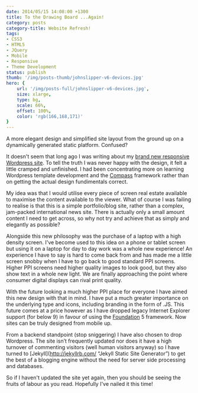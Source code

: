 ```yaml
---
date: 2014/05/15 14:08:00 +1300
title: To the Drawing Board ...Again!
category: posts
category-title: Website Refresh!
tags:
- CSS3
- HTML5
- JQuery
- Mobile
- Responsive
- Theme Development
status: publish
thumb: '/img/posts-thumb/johnslipper-v6-devices.jpg'
hero: {
	url: '/img/posts-full/johnslipper-v6-devices.jpg',
	size: xlarge,
	type: bg,
	scale: 66%,
	offset: 100%,
	color: 'rgb(166,168,171)'
}
---
```


A more elegant design and simplified site layout from the ground up on a dynamically generated static platform. Confused?

It doesn't seem that long ago I was writing about my [brand new responsive Wordpress site](/welcome-to-wordpress/ "Last website update"). To tell the truth I was never happy with the design, it felt a little cramped and unfinished. I had been concentrating more on learning Wordpress template development and the [Compass](http://compass-style.org/ "Compass style framework website") framework rather than on getting the actual design fundimentals correct.

My idea was that I would utilise every piece of screen real estate available to maximise the content available to the viewer. What of course I was failing to realise is that this is a simple portfolio/blog site, rather than a complex, jam-packed international news site. There is actually only a small amount content I need to get across, so why not try and achieve that as simply and elegantly as possible?

Alongside this new philosophy was the purchase of a laptop with a high density screen. I've become used to this idea on a phone or tablet screen but using it on a laptop for day to day work was a whole new experience! An experience I have to say is hard to come back from and has made me a little screen snobby when I have to go back to good standard PPI screens. Higher PPI screens need higher quality images to look good, but they also show text in a whole new light. We are finally approaching the point where consumer digital displays can rival print quality.

With the future looking a much higher PPI place for everyone I have aimed this new design with that in mind. I have put a much greater importance on the underlying type and icons, including branding in the form of .JS. This future comes at a price however as I have dropped legacy Internet Explorer support (for below 9) in favour of using the [Foundation](http://foundation.zurb.com/ 'Foundation framework website') 5 framework. Now sites can be truly designed from mobile up.

From a backend standpoint (stop sniggering) I have also chosen to drop Wordpress. The site isn’t frequently updated nor does it have a high turnover of commenting visitors (well human visitors anyway) so I have turned to [Jekyll](http://jekyllrb.com/ “Jekyll Static Site Generator”) to get the best of a blogging engine without the need for server side processing and databases.

So if I haven't updated the site yet again, then you should be seeing the fruits of labour as you read. Hopefully I've nailed it this time!